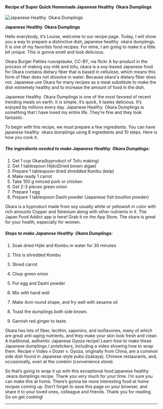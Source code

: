             

#### Recipe of Super Quick Homemade Japanese Healthy  Okara Dumplings

![Japanese Healthy  Okara Dumplings](https://img-global.cpcdn.com/recipes/255ead902b6d4be5/751x532cq70/japanese-healthy-okara-dumplings-recipe-main-photo.jpg)

**Japanese Healthy  Okara Dumplings**

Hello everybody, it’s Louise, welcome to our recipe page. Today, I will show you a way to prepare a distinctive dish, japanese healthy  okara dumplings. It is one of my favorites food recipes. For mine, I am going to make it a little bit unique. This is gonna smell and look delicious.

Okara Burger Patties rusvaplauke, CC-BY, via flickr A by-product in the process of making soy milk and tofu, okara is a soy-based Japanese food for Okara contains dietary fiber that is based in cellulose, which means this form of fiber does not dissolve in water. Because okara's dietary fiber does not. Japanese use Okara for many recipes as a meat substitute to make the dish extremely healthy and to increase the amount of food in the dish.

Japanese Healthy  Okara Dumplings is one of the most favored of recent trending meals on earth. It is simple, it’s quick, it tastes delicious. It’s enjoyed by millions every day. Japanese Healthy  Okara Dumplings is something that I have loved my entire life. They’re fine and they look fantastic.

To begin with this recipe, we must prepare a few ingredients. You can have japanese healthy  okara dumplings using 8 ingredients and 10 steps. Here is how you cook it.

##### The ingredients needed to make Japanese Healthy  Okara Dumplings:

1.  Get 1 cup Okara(byproduct of Tofu making)
2.  Get 1 tablespoon Hijiki(Dried brown algae)
3.  Prepare 1 tablespoon dried shredded Kombu (kelp)
4.  Make ready 1 carrot
5.  Take 100 g minced pork or chicken
6.  Get 2-3 pieces green onion
7.  Prepare 1 egg
8.  Prepare 1 tablespoon Dashi powder (Japanese fish bouillon powder)

Okara is a byproduct made from soy usually white or yellowish in color with rich amounts Copper and Selenium along with other nutrients in it. The Japan Food Addict app is here! Grab it on the App Store. The okara is great for your health, especially for women.

##### Steps to make Japanese Healthy  Okara Dumplings:

1.  Soak dried Hijiki and Kombu in water for 30 minutes
2.  This is shredded Kombu
3.  Shred carrot
4.  Chop green onion

6.  Put egg and Dashi powder
7.  Mix with hand well
8.  Make 4cm round shape, and fry well with sesame oil
9.  Toast the dumplings both side brown.
10.  Garnish red ginger to taste.

Okara has lots of fiber, lecithin, saponins, and isoflavones, many of which are great anti-aging nutrients, and they make your skin look fresh and clean. A traditional, authentic Japanese Gyoza recipe! Learn how to make these Japanese dumplings / potstickers, including a video showing how to wrap them. Recipe v Video v Dozer v. Gyoza, originally from China, are a common side dish found in Japanese-style pubs (izakaya), Chinese restaurants, and, occasionally, even at the combini (convenience store).

So that’s going to wrap it up with this exceptional food japanese healthy  okara dumplings recipe. Thank you very much for your time. I’m sure you can make this at home. There’s gonna be more interesting food at home recipes coming up. Don’t forget to save this page on your browser, and share it to your loved ones, colleague and friends. Thank you for reading. Go on get cooking!

* * *